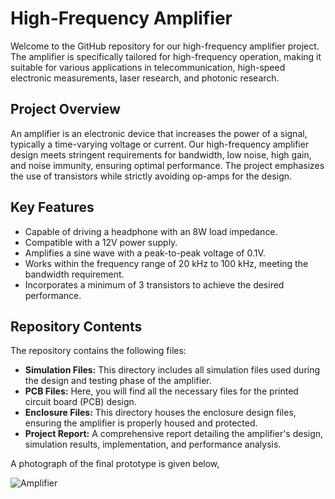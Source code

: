 # High-Frequency Amplifier

Welcome to the GitHub repository for our high-frequency amplifier project. The amplifier is specifically tailored for high-frequency operation, making it suitable for various applications in telecommunication, high-speed electronic measurements, laser research, and photonic research.

## Project Overview

An amplifier is an electronic device that increases the power of a signal, typically a time-varying voltage or current. Our high-frequency amplifier design meets stringent requirements for bandwidth, low noise, high gain, and noise immunity, ensuring optimal performance. The project emphasizes the use of transistors while strictly avoiding op-amps for the design.

## Key Features

-   Capable of driving a headphone with an 8W load impedance.
-   Compatible with a 12V power supply.
-   Amplifies a sine wave with a peak-to-peak voltage of 0.1V.
-   Works within the frequency range of 20 kHz to 100 kHz, meeting the bandwidth requirement.
-   Incorporates a minimum of 3 transistors to achieve the desired performance.

## Repository Contents

The repository contains the following files:

-   **Simulation Files:** This directory includes all simulation files used during the design and testing phase of the amplifier.
-   **PCB Files:** Here, you will find all the necessary files for the printed circuit board (PCB) design.
-   **Enclosure Files:** This directory houses the enclosure design files, ensuring the amplifier is properly housed and protected.
-   **Project Report:** A comprehensive report detailing the amplifier's design, simulation results, implementation, and performance analysis.

A photograph of the final prototype is given below,

![Amplifier](https://github.com/randika-perera/High-Frequency-Amplifier/assets/129817316/e8411e49-ecdf-4520-93e8-e4336875bebd)

